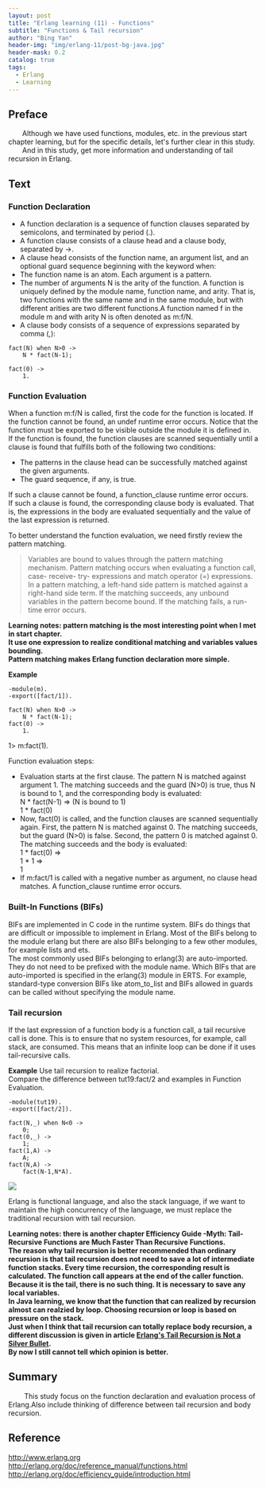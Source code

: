 ```yaml
---
layout: post
title: "Erlang learning (11) - Functions"
subtitle: "Functions & Tail recursion"
author: "Bing Yan"
header-img: "img/erlang-11/post-bg-java.jpg"
header-mask: 0.2
catalog: true
tags:
  - Erlang
  - Learning
---
```


## Preface

&ensp;&ensp;&ensp;&ensp;Although we have used functions, modules, etc. in the previous start chapter learning, but for the specific details, let's further clear in this study.<br/>
&ensp;&ensp;&ensp;&ensp;And in this study, get more information and understanding of tail recursion in Erlang.<br/>

## Text


### Function Declaration

*   A function declaration is a sequence of function clauses separated by semicolons, and terminated by period (.).
*   A function clause consists of a clause head and a clause body, separated by ->.
*   A clause head consists of the function name, an argument list, and an optional guard sequence beginning with the keyword when:
*   The function name is an atom. Each argument is a pattern.
*   The number of arguments N is the arity of the function. A function is uniquely defined by the module name, function name, and arity. That is, two functions with the same name and in the same module, but with different arities are two different functions.A function named f in the module m and with arity N is often denoted as m:f/N.
*   A clause body consists of a sequence of expressions separated by comma (,):

```
fact(N) when N>0 -> 
    N * fact(N-1);   

fact(0) -> 
    1.             
```

### Function Evaluation

When a function m:f/N is called, first the code for the function is located. If the function cannot be found, an undef runtime error occurs. Notice that the function must be exported to be visible outside the module it is defined in.<br/>
If the function is found, the function clauses are scanned sequentially until a clause is found that fulfills both of the following two conditions:<br/>
*   The patterns in the clause head can be successfully matched against the given arguments.
*   The guard sequence, if any, is true.

If such a clause cannot be found, a function_clause runtime error occurs.<br/>
If such a clause is found, the corresponding clause body is evaluated. That is, the expressions in the body are evaluated sequentially and the value of the last expression is returned.<br/>

To better understand the function evaluation, we need firstly review the pattern matching.<br/>
>Variables are bound to values through the pattern matching mechanism. Pattern matching occurs when evaluating a function call, case- receive- try- expressions and match operator (=) expressions.<br/>
In a pattern matching, a left-hand side pattern is matched against a right-hand side term. If the matching succeeds, any unbound variables in the pattern become bound. If the matching fails, a run-time error occurs.<br/>

**Learning notes: pattern matching is the most interesting point when I met in start chapter.<br/>
It use one expression to realize conditional matching and variables values bounding.<br/>
Pattern matching makes Erlang function declaration more simple.**


**Example**

```
-module(m).
-export([fact/1]).

fact(N) when N>0 ->
    N * fact(N-1);
fact(0) ->
    1.
```
1> m:fact(1).

Function evaluation steps:<br/>
*   Evaluation starts at the first clause. The pattern N is matched against argument 1. The matching succeeds and the guard (N>0) is true, thus N is bound to 1, and the corresponding body is evaluated:<br/>
N * fact(N-1) => (N is bound to 1)<br/>
1 * fact(0)<br/>
*   Now, fact(0) is called, and the function clauses are scanned sequentially again. First, the pattern N is matched against 0. The matching succeeds, but the guard (N>0) is false. Second, the pattern 0 is matched against 0. The matching succeeds and the body is evaluated:<br/>
1 * fact(0) =><br/>
1 * 1 =><br/>
1<br/>
*   If m:fact/1 is called with a negative number as argument, no clause head matches. A function_clause runtime error occurs.


### Built-In Functions (BIFs)

BIFs are implemented in C code in the runtime system. BIFs do things that are difficult or impossible to implement in Erlang. Most of the BIFs belong to the module erlang but there are also BIFs belonging to a few other modules, for example lists and ets.<br/>
The most commonly used BIFs belonging to erlang(3) are auto-imported. They do not need to be prefixed with the module name. Which BIFs that are auto-imported is specified in the erlang(3) module in ERTS. For example, standard-type conversion BIFs like atom_to_list and BIFs allowed in guards can be called without specifying the module name.<br/>



### Tail recursion

If the last expression of a function body is a function call, a tail recursive call is done. This is to ensure that no system resources, for example, call stack, are consumed. This means that an infinite loop can be done if it uses tail-recursive calls.<br/>

**Example**
Use tail recursion to realize factorial.<br/>
Compare the difference between tut19:fact/2 and examples in Function Evaluation.<br/>

```
-module(tut19).
-export([fact/2]).

fact(N,_) when N<0 ->
    0;
fact(0,_) ->
	1;
fact(1,A) ->
	A;
fact(N,A) ->
    fact(N-1,N*A).
```

![](/img/erlang-11/tail.png)

Erlang is functional language, and also the stack language, if we want to maintain the high concurrency of the language, we must replace the traditional recursion with tail recursion.<br/>

**Learning notes: there is another chapter Efficiency Guide -Myth: Tail-Recursive Functions are Much Faster Than Recursive Functions.<br/>
The reason why tail recursion is better recommended than ordinary recursion is that tail recursion does not need to save a lot of intermediate function stacks. Every time recursion, the corresponding result is calculated. The function call appears at the end of the caller function. Because it is the tail, there is no such thing. It is necessary to save any local variables.<br/>
In Java learning, we know that the function that can realized by recursion almost can realzied by loop. Choosing recursion or loop is based on pressure on the stack. <br/>
Just when I think that tail recursion can totally replace body recursion, a different discussion is given in article [Erlang's Tail Recursion is Not a Silver Bullet](https://ferd.ca/erlang-s-tail-recursion-is-not-a-silver-bullet.html). <br/>
By now I still cannot tell which opinion is better.**


## Summary

&ensp;&ensp;&ensp;&ensp; This study focus on the function declaration and evaluation process of Erlang.Also include thinking of difference between tail recursion and body recursion.<br/>

## Reference
http://www.erlang.org <br/>
http://erlang.org/doc/reference_manual/functions.html<br/>
http://erlang.org/doc/efficiency_guide/introduction.html <br/>
